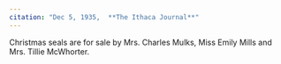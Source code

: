 ```yaml
---
citation: "Dec 5, 1935,  **The Ithaca Journal**"
---
```

Christmas seals are for sale by Mrs. Charles Mulks, Miss Emily Mills and Mrs. Tillie McWhorter.